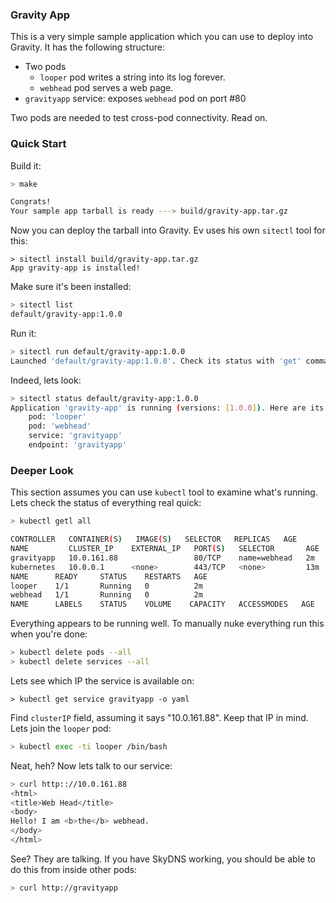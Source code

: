 ### Gravity App

This is a very simple sample application which you can use to deploy into Gravity.
It has the following structure:
    
* Two pods
    - `looper` pod writes a string into its log forever.
    - `webhead` pod serves a web page.
* `gravityapp` service: exposes `webhead` pod on port #80

Two pods are needed to test cross-pod connectivity. Read on.
       
### Quick Start

Build it:
```bash
> make

Congrats!
Your sample app tarball is ready ---> build/gravity-app.tar.gz
```

Now you can deploy the tarball into Gravity. Ev uses his own `sitectl` tool for this:
```
> sitectl install build/gravity-app.tar.gz
App gravity-app is installed!
```

Make sure it's been installed:
```bash
> sitectl list
default/gravity-app:1.0.0
```

Run it:
```bash
> sitectl run default/gravity-app:1.0.0
Launched 'default/gravity-app:1.0.0'. Check its status with 'get' command
```

Indeed, lets look:
```bash
> sitectl status default/gravity-app:1.0.0
Application 'gravity-app' is running (versions: [1.0.0]). Here are its resources:
	pod: 'looper'
	pod: 'webhead'
	service: 'gravityapp'
	endpoint: 'gravityapp'
```

### Deeper Look

This section assumes you can use `kubectl` tool to examine what's running.
Lets check the status of everything real quick:
```bash
> kubectl getl all

CONTROLLER   CONTAINER(S)   IMAGE(S)   SELECTOR   REPLICAS   AGE
NAME         CLUSTER_IP    EXTERNAL_IP   PORT(S)   SELECTOR       AGE
gravityapp   10.0.161.88                 80/TCP    name=webhead   2m
kubernetes   10.0.0.1      <none>        443/TCP   <none>         13m
NAME      READY     STATUS    RESTARTS   AGE
looper    1/1       Running   0          2m
webhead   1/1       Running   0          2m
NAME      LABELS    STATUS    VOLUME    CAPACITY   ACCESSMODES   AGE
```

Everything appears to be running well. To manually nuke everything run this when you're done:
```bash
> kubectl delete pods --all
> kubectl delete services --all
```

Lets see which IP the service is available on:
```
> kubectl get service gravityapp -o yaml
```

Find `clusterIP` field, assuming it says "10.0.161.88". Keep that IP in mind.
Lets join the `looper` pod:

```bash
> kubectl exec -ti looper /bin/bash
```

Neat, heh? Now lets talk to our service:
```bash
> curl http:://10.0.161.88
<html>
<title>Web Head</title>
<body>
Hello! I am <b>the</b> webhead.
</body>
</html>
```

See? They are talking. If you have SkyDNS working, you should be able to do this
from inside other pods:

```bash
> curl http://gravityapp
```

